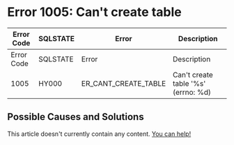 
# Error 1005: Can't create table


| Error Code | SQLSTATE | Error | Description |
| --- | --- | --- | --- |
| Error Code | SQLSTATE | Error | Description |
| 1005 | HY000 | ER_CANT_CREATE_TABLE | Can't create table '%s' (errno: %d) |




## Possible Causes and Solutions


This article doesn't currently contain any content. [You can help!](/kb/en/writing-and-editing-knowledge-base-articles/)

